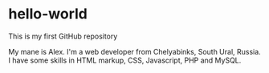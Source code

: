 # hello-world
This is my first GitHub repository

My mane is Alex. I'm a web  developer from Chelyabinks, South Ural, Russia. I have some skills in HTML markup, CSS, Javascript, PHP and MySQL.
